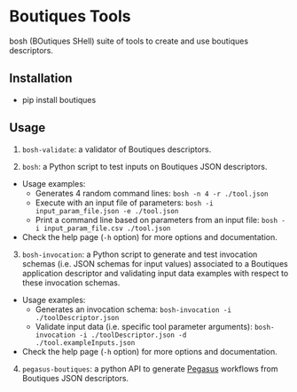 # Boutiques Tools

bosh (BOutiques SHell) suite of tools to create and use boutiques descriptors.

## Installation

* pip install boutiques

## Usage

1. `bosh-validate`: a validator of Boutiques descriptors.
     
2. `bosh`: a Python script to test inputs on Boutiques JSON descriptors.
  * Usage examples:
    * Generates 4 random command lines: `bosh -n 4 -r ./tool.json`
    * Execute with an input file of parameters: `bosh -i input_param_file.json -e ./tool.json`
    * Print a command line based on parameters from an input file: `bosh -i input_param_file.csv ./tool.json`
  * Check the help page (`-h` option) for more options and documentation.

3. `bosh-invocation`: a Python script to generate and test invocation schemas (i.e. JSON schemas for input values) associated to a Boutiques application
     descriptor and validating input data examples with respect to these invocation schemas.
  * Usage examples:
    * Generates an invocation schema: `bosh-invocation -i ./toolDescriptor.json`
    * Validate input data (i.e. specific tool parameter arguments): `bosh-invocation -i ./toolDescriptor.json -d ./tool.exampleInputs.json`
  * Check the help page (`-h` option) for more options and documentation.

4. `pegasus-boutiques`: a python API to generate [Pegasus](https://pegasus.isi.edu) workflows from Boutiques JSON descriptors.

